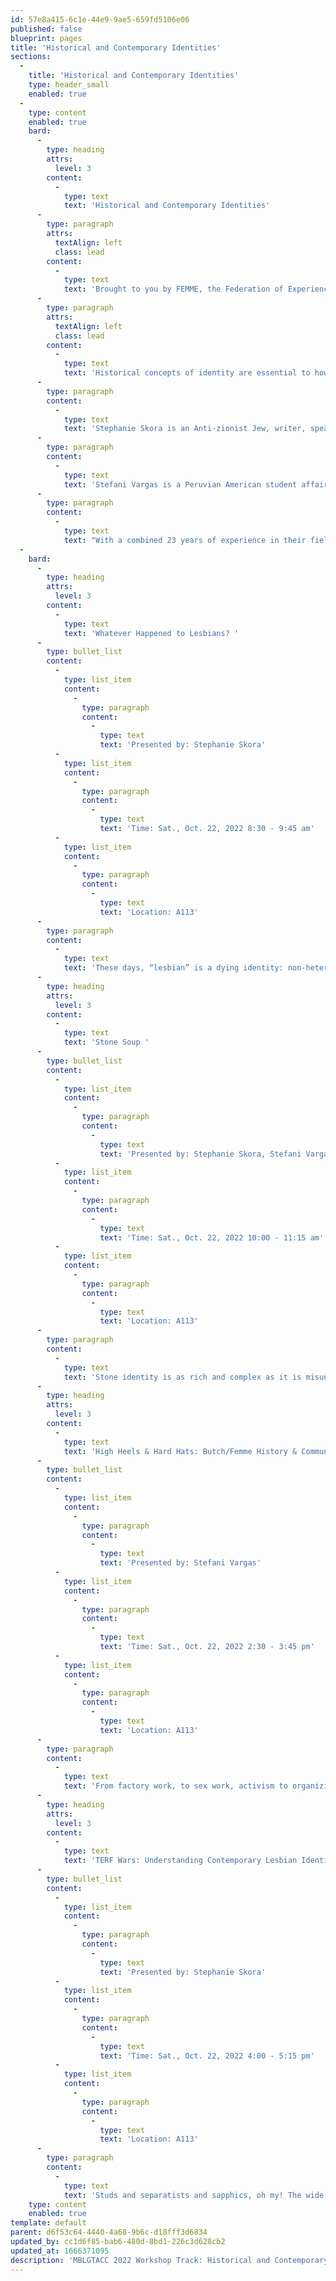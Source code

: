 ```yaml
---
id: 57e8a415-6c1e-44e9-9ae5-659fd5106e06
published: false
blueprint: pages
title: 'Historical and Contemporary Identities'
sections:
  -
    title: 'Historical and Contemporary Identities'
    type: header_small
    enabled: true
  -
    type: content
    enabled: true
    bard:
      -
        type: heading
        attrs:
          level: 3
        content:
          -
            type: text
            text: 'Historical and Contemporary Identities'
      -
        type: paragraph
        attrs:
          textAlign: left
          class: lead
        content:
          -
            type: text
            text: 'Brought to you by FEMME, the Federation of Experienced Multiple MBLGTACC Educators, the Historical and Contemporary Identities Track explores sexuality, gender, history and community.'
      -
        type: paragraph
        attrs:
          textAlign: left
          class: lead
        content:
          -
            type: text
            text: 'Historical concepts of identity are essential to how we understand our community and ourselves and all too often our history can be inaccessible, or worse, inaccurate causing misunderstandings, frustration, and community turmoil. During sessions in this track you will learn about sapphic history from the 19th century through today. Presenters will delve into discussions of personal and community identity development and explore the implications of homophobia, transphobia, racism, and fatphobia on the words we use and the way we structure our lives.'
      -
        type: paragraph
        content:
          -
            type: text
            text: 'Stephanie Skora is an Anti-zionist Jew, writer, speaker, educator, non-profit executive, and political pundit (muckraker). She is an expert in lesbian history/identity and Pinkwashing. '
      -
        type: paragraph
        content:
          -
            type: text
            text: 'Stefani Vargas is a Peruvian American student affairs educator, speaker, consultant, trainer, community organizer, & social scientist. She is an expert in butch/femme history and identity, rural student development, and fat liberation.'
      -
        type: paragraph
        content:
          -
            type: text
            text: "With a combined 23 years of experience in their fields, Bisexual Stefani and Dyke Stephanie bring you an engaging, and informational track filled with laughs, learning, and lesbians.\_"
  -
    bard:
      -
        type: heading
        attrs:
          level: 3
        content:
          -
            type: text
            text: 'Whatever Happened to Lesbians? '
      -
        type: bullet_list
        content:
          -
            type: list_item
            content:
              -
                type: paragraph
                content:
                  -
                    type: text
                    text: 'Presented by: Stephanie Skora'
          -
            type: list_item
            content:
              -
                type: paragraph
                content:
                  -
                    type: text
                    text: 'Time: Sat., Oct. 22, 2022 8:30 - 9:45 am'
          -
            type: list_item
            content:
              -
                type: paragraph
                content:
                  -
                    type: text
                    text: 'Location: A113'
      -
        type: paragraph
        content:
          -
            type: text
            text: 'These days, “lesbian” is a dying identity: non-heterosexual women have started identifying in other ways, and we lesbians have had a troubling history with the trans community. It often seems like we’ve lost queer politics in lesbian spaces. This lecture seeks to debunk the notion that transness and lesbianness are at odds, and explore radical potentialities of new lesbian spaces! Take a journey through the unexamined genderqueer parts of lesbian history through a trans dyke lens.'
      -
        type: heading
        attrs:
          level: 3
        content:
          -
            type: text
            text: 'Stone Soup '
      -
        type: bullet_list
        content:
          -
            type: list_item
            content:
              -
                type: paragraph
                content:
                  -
                    type: text
                    text: 'Presented by: Stephanie Skora, Stefani Vargas'
          -
            type: list_item
            content:
              -
                type: paragraph
                content:
                  -
                    type: text
                    text: 'Time: Sat., Oct. 22, 2022 10:00 - 11:15 am'
          -
            type: list_item
            content:
              -
                type: paragraph
                content:
                  -
                    type: text
                    text: 'Location: A113'
      -
        type: paragraph
        content:
          -
            type: text
            text: 'Stone identity is as rich and complex as it is misunderstood band oversimplified. Unlike the term implies, stone identity is a place for warmth, growth, and physical fulfillment. Stone identities have existed for decades, and while research suggests that the number of stone people has remained relatively constant, the identity has seen a resurgence in popular queer culture. Delve into the history and politics of this complex sexual and emotional identity! This workshop is 18+.'
      -
        type: heading
        attrs:
          level: 3
        content:
          -
            type: text
            text: 'High Heels & Hard Hats: Butch/Femme History & Community '
      -
        type: bullet_list
        content:
          -
            type: list_item
            content:
              -
                type: paragraph
                content:
                  -
                    type: text
                    text: 'Presented by: Stefani Vargas'
          -
            type: list_item
            content:
              -
                type: paragraph
                content:
                  -
                    type: text
                    text: 'Time: Sat., Oct. 22, 2022 2:30 - 3:45 pm'
          -
            type: list_item
            content:
              -
                type: paragraph
                content:
                  -
                    type: text
                    text: 'Location: A113'
      -
        type: paragraph
        content:
          -
            type: text
            text: 'From factory work, to sex work, activism to organizing; butches and femmes have done it all. As a community, we must learn from our history and we simply cannot do that without delving first into butch/femme identities across the gender spectrum. In this session, we will discuss the coevolution of butch and femme identity and community, the backlash against and erasure of these identities, and the resilience of the communities in the present day.'
      -
        type: heading
        attrs:
          level: 3
        content:
          -
            type: text
            text: 'TERF Wars: Understanding Contemporary Lesbian Identities and Politics '
      -
        type: bullet_list
        content:
          -
            type: list_item
            content:
              -
                type: paragraph
                content:
                  -
                    type: text
                    text: 'Presented by: Stephanie Skora'
          -
            type: list_item
            content:
              -
                type: paragraph
                content:
                  -
                    type: text
                    text: 'Time: Sat., Oct. 22, 2022 4:00 - 5:15 pm'
          -
            type: list_item
            content:
              -
                type: paragraph
                content:
                  -
                    type: text
                    text: 'Location: A113'
      -
        type: paragraph
        content:
          -
            type: text
            text: 'Studs and separatists and sapphics, oh my! The wide world of identity can be intimidating to navigate, especially for folks exploring their identities and attempting to find community. All too often our history can be inaccessible, or worse, inaccurate causing misunderstandings, frustration, and community turmoil. TERF Wars dives into the many facets of sapphic sexuality, gender, and orientation, to help you figure out what the L is going on.'
    type: content
    enabled: true
template: default
parent: d6f53c64-4440-4a68-9b6c-d18fff3d6834
updated_by: cc1d6f85-bab6-480d-8bd1-226c3d628cb2
updated_at: 1666371095
description: 'MBLGTACC 2022 Workshop Track: Historical and Contemporary Identities'
---
```

